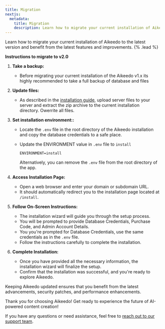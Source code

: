 ```yaml
---
title: Migration
nextjs:
  metadata:
    title: Migration
    description: Learn how to migrate your current installation of Aikeedo to the latest version and benefit from the latest features and improvements.
---
```


Learn how to migrate your current installation of Aikeedo to the latest version and benefit from the latest features and improvements. {% .lead %}

**Instructions to migrate to v2.0**

1. **Take a backup:**

   - Before migrating your current installation of the Aikeedo v1.x its highly recommended to take a full backup of database and files

2. **Update files:**

   - As described in the [installation guide](/get-started/installation), upload server files to your server and extract the zip archive to the current installation directory. Owerrite all files.

3. **Set installation environment::**

   - Locate the `.env` file in the root directory of the Aikeedo installation and copy the database credentials to a safe place.

   - Update the ENVIRONMENT value in `.env` file to `install`

     ```env
     ENVIRONMENT=install
     ```

     Alternatively, you can remove the `.env` file from the root directory of the app.

4. **Access Installation Page:**

   - Open a web browser and enter your domain or subdomain URL.
   - It should automatically redirect you to the installation page located at `/install`.

5. **Follow On-Screen Instructions:**

   - The installation wizard will guide you through the setup process.
   - You will be prompted to provide Database Credentials, Purchase Code, and Admin Account Details.
   - You you're prompted for Database Credentials, use the same credentials as in the `.env` file.
   - Follow the instructions carefully to complete the installation.

6. **Complete Installation:**
   - Once you have provided all the necessary information, the installation wizard will finalize the setup.
   - Confirm that the installation was successful, and you're ready to explore Aikeedo.

Keeping Aikeedo updated ensures that you benefit from the latest advancements, security patches, and performance enhancements.

Thank you for choosing Aikeedo! Get ready to experience the future of AI-powered content creation!

If you have any questions or need assistance, feel free to [reach out to our support team](mailto:support@aikeedo.com).
